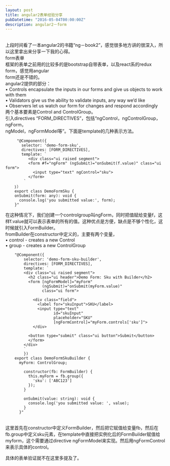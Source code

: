 ```yaml
---
layout: post
title: angular2表单经验分享
pubDatetime: "2016-05-04T00:00:00Z"
description: angular2－form
---
```


<br>上段时间看了一本angular2的书籍“ng－book2”，感觉很多地方讲的很深入，所以这里拿出来分享一下我的心得。
<br>form表单
<br>框架的表单之前用的比较多的是bootstrap自带表单，以及react系的redux form，感觉用angular <br>form还是不错的。
<br>angular2提供的部分：
<br>• Controls encapsulate the inputs in our forms and give us objects to work with them
<br>• Validators give us the ability to validate inputs, any way we’d like
<br>• Observers let us watch our form for changes and respond accordingly
<br>两个基本要素是Control and ControlGroup。
<br>引入directives “FORM_DIRECTIVES”，包括“ngControl，ngControlGroup，ngForm，<br>ngModel，ngFormModel等”。下面是template的几种表示方法。

         "@Component({
           selector: 'demo-form-sku',
           directives: [FORM_DIRECTIVES],
           template: `
              <div class="ui raised segment">
              <form #f="ngForm" (ngSubmit)="onSubmit(f.value)" class="ui form">
                <input type="text" ngControl="sku">
              </form>
            `
        ｝）
        export class DemoFormSku {
        onSubmit(form: any): void {
          console.log('you submitted value:', form);
        }"

在这种情况下，我们创建一个controlgroup叫ngForm，同时把值赋给变量f，这样f.value就可以表示表单的所有的值。这种优点是方便，缺点是不够个性化，这时候就引入FormBuilder。
<br>fromBuilder在constructor中定义的，主要有两个变量，
<br>• control - creates a new Control
<br>• group - creates a new ControlGroup

        "@Component({
            selector: 'demo-form-sku-builder',
            directives: [FORM_DIRECTIVES],
            template: `
            <div class="ui raised segment">
              <h2 class="ui header">Demo Form: Sku with Builder</h2>
              <form [ngFormModel]="myForm"
                    (ngSubmit)="onSubmit(myForm.value)"
                    class="ui form">

                <div class="field">
                  <label for="skuInput">SKU</label>
                  <input type="text"
                         id="skuInput"
                         placeholder="SKU"
                         [ngFormControl]="myForm.controls['sku']">
                </div>

              <button type="submit" class="ui button">Submit</button>
              </form>
            </div>
            `
            })
        export class DemoFormSkuBuilder {
          myForm: ControlGroup;

            constructor(fb: FormBuilder) {
              this.myForm = fb.group({
                'sku': ['ABC123']
              });
            }

            onSubmit(value: string): void {
              console.log('you submitted value: ', value);
            }
          }"

<br>这里首先在constructor中定义FormBuilder，然后把它赋值给变量fb，然后在fb.group中定义sku元素，在template中直接把实例化后的FormBuilder赋值给myform，这个需要通过directive ngFormModel来实现。然后用ngFormControl来表示具体的control。

具体的表单验证就不在这里多提及了。
